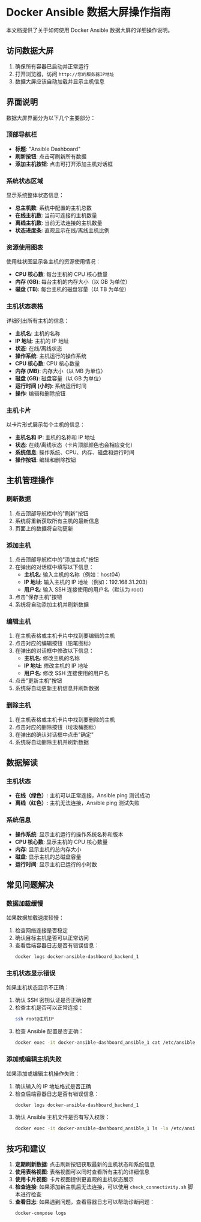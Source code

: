 # Docker Ansible 数据大屏操作指南

本文档提供了关于如何使用 Docker Ansible 数据大屏的详细操作说明。

## 访问数据大屏

1. 确保所有容器已启动并正常运行
2. 打开浏览器，访问 `http://您的服务器IP地址`
3. 数据大屏应该自动加载并显示主机信息

## 界面说明

数据大屏界面分为以下几个主要部分：

### 顶部导航栏

- **标题**: "Ansible Dashboard"
- **刷新按钮**: 点击可刷新所有数据
- **添加主机按钮**: 点击可打开添加主机对话框

### 系统状态区域

显示系统整体状态信息：

- **总主机数**: 系统中配置的主机总数
- **在线主机数**: 当前可连接的主机数量
- **离线主机数**: 当前无法连接的主机数量
- **状态进度条**: 直观显示在线/离线主机比例

### 资源使用图表

使用柱状图显示各主机的资源使用情况：

- **CPU 核心数**: 每台主机的 CPU 核心数量
- **内存 (GB)**: 每台主机的内存大小（以 GB 为单位）
- **磁盘 (TB)**: 每台主机的磁盘容量（以 TB 为单位）

### 主机状态表格

详细列出所有主机的信息：

- **主机名**: 主机的名称
- **IP 地址**: 主机的 IP 地址
- **状态**: 在线/离线状态
- **操作系统**: 主机运行的操作系统
- **CPU 核心数**: CPU 核心数量
- **内存 (MB)**: 内存大小（以 MB 为单位）
- **磁盘 (GB)**: 磁盘容量（以 GB 为单位）
- **运行时间 (小时)**: 系统运行时间
- **操作**: 编辑和删除按钮

### 主机卡片

以卡片形式展示每个主机的信息：

- **主机名和 IP**: 主机的名称和 IP 地址
- **状态**: 在线/离线状态（卡片顶部颜色也会相应变化）
- **系统信息**: 操作系统、CPU、内存、磁盘和运行时间
- **操作按钮**: 编辑和删除按钮

## 主机管理操作

### 刷新数据

1. 点击顶部导航栏中的"刷新"按钮
2. 系统将重新获取所有主机的最新信息
3. 页面上的数据将自动更新

### 添加主机

1. 点击顶部导航栏中的"添加主机"按钮
2. 在弹出的对话框中填写以下信息：
   - **主机名**: 输入主机的名称（例如：host04）
   - **IP 地址**: 输入主机的 IP 地址（例如：192.168.31.203）
   - **用户名**: 输入 SSH 连接使用的用户名（默认为 root）
3. 点击"保存主机"按钮
4. 系统将自动添加主机并刷新数据

### 编辑主机

1. 在主机表格或主机卡片中找到要编辑的主机
2. 点击对应的编辑按钮（铅笔图标）
3. 在弹出的对话框中修改以下信息：
   - **主机名**: 修改主机的名称
   - **IP 地址**: 修改主机的 IP 地址
   - **用户名**: 修改 SSH 连接使用的用户名
4. 点击"更新主机"按钮
5. 系统将自动更新主机信息并刷新数据

### 删除主机

1. 在主机表格或主机卡片中找到要删除的主机
2. 点击对应的删除按钮（垃圾桶图标）
3. 在弹出的确认对话框中点击"确定"
4. 系统将自动删除主机并刷新数据

## 数据解读

### 主机状态

- **在线（绿色）**: 主机可以正常连接，Ansible ping 测试成功
- **离线（红色）**: 主机无法连接，Ansible ping 测试失败

### 系统信息

- **操作系统**: 显示主机运行的操作系统名称和版本
- **CPU 核心数**: 显示主机的 CPU 核心数量
- **内存**: 显示主机的总内存大小
- **磁盘**: 显示主机的总磁盘容量
- **运行时间**: 显示主机已运行的小时数

## 常见问题解决

### 数据加载缓慢

如果数据加载速度较慢：

1. 检查网络连接是否稳定
2. 确认目标主机是否可以正常访问
3. 查看后端容器日志是否有错误信息：
   ```bash
   docker logs docker-ansible-dashboard_backend_1
   ```

### 主机状态显示错误

如果主机状态显示不正确：

1. 确认 SSH 密钥认证是否正确设置
2. 检查主机是否可以正常连接：
   ```bash
   ssh root@主机IP
   ```
3. 检查 Ansible 配置是否正确：
   ```bash
   docker exec -it docker-ansible-dashboard_ansible_1 cat /etc/ansible/hosts
   ```

### 添加或编辑主机失败

如果添加或编辑主机操作失败：

1. 确认输入的 IP 地址格式是否正确
2. 检查后端容器日志是否有错误信息：
   ```bash
   docker logs docker-ansible-dashboard_backend_1
   ```
3. 确认 Ansible 主机文件是否有写入权限：
   ```bash
   docker exec -it docker-ansible-dashboard_ansible_1 ls -la /etc/ansible/hosts
   ```

## 技巧和建议

1. **定期刷新数据**: 点击刷新按钮获取最新的主机状态和系统信息
2. **使用表格视图**: 表格视图可以同时查看所有主机的详细信息
3. **使用卡片视图**: 卡片视图提供更直观的主机状态展示
4. **检查连接**: 如果添加新主机后无法连接，可以使用 `check_connectivity.sh` 脚本进行检查
5. **查看日志**: 如果遇到问题，查看容器日志可以帮助诊断问题：
   ```bash
   docker-compose logs
   ``` 